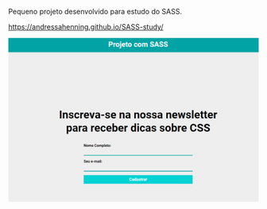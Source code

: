 Pequeno projeto desenvolvido para estudo do SASS.

https://andressahenning.github.io/SASS-study/

![imagem-de-apresentação](img/image.png)